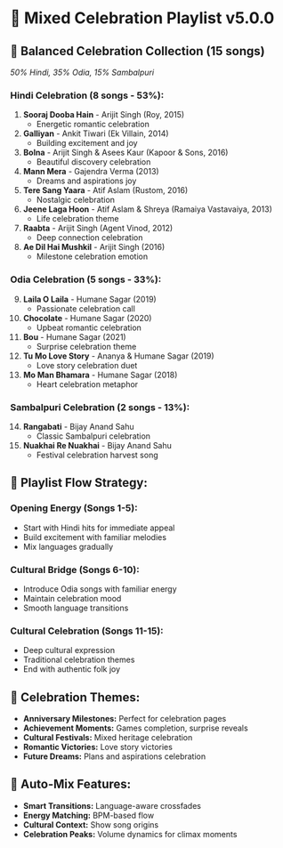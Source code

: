 # 🎉 Mixed Celebration Playlist v5.0.0

## 🎵 Balanced Celebration Collection (15 songs)
*50% Hindi, 35% Odia, 15% Sambalpuri*

### **Hindi Celebration (8 songs - 53%):**
1. **Sooraj Dooba Hain** - Arijit Singh (Roy, 2015)
   - Energetic romantic celebration
2. **Galliyan** - Ankit Tiwari (Ek Villain, 2014)
   - Building excitement and joy
3. **Bolna** - Arijit Singh & Asees Kaur (Kapoor & Sons, 2016)
   - Beautiful discovery celebration
4. **Mann Mera** - Gajendra Verma (2013)
   - Dreams and aspirations joy
5. **Tere Sang Yaara** - Atif Aslam (Rustom, 2016)
   - Nostalgic celebration
6. **Jeene Laga Hoon** - Atif Aslam & Shreya (Ramaiya Vastavaiya, 2013)
   - Life celebration theme
7. **Raabta** - Arijit Singh (Agent Vinod, 2012)
   - Deep connection celebration
8. **Ae Dil Hai Mushkil** - Arijit Singh (2016)
   - Milestone celebration emotion

### **Odia Celebration (5 songs - 33%):**
9. **Laila O Laila** - Humane Sagar (2019)
   - Passionate celebration call
10. **Chocolate** - Humane Sagar (2020)
    - Upbeat romantic celebration
11. **Bou** - Humane Sagar (2021)
    - Surprise celebration theme
12. **Tu Mo Love Story** - Ananya & Humane Sagar (2019)
    - Love story celebration duet
13. **Mo Man Bhamara** - Humane Sagar (2018)
    - Heart celebration metaphor

### **Sambalpuri Celebration (2 songs - 13%):**
14. **Rangabati** - Bijay Anand Sahu
    - Classic Sambalpuri celebration
15. **Nuakhai Re Nuakhai** - Bijay Anand Sahu
    - Festival celebration harvest song

## 🎼 **Playlist Flow Strategy:**

### **Opening Energy (Songs 1-5):**
- Start with Hindi hits for immediate appeal
- Build excitement with familiar melodies
- Mix languages gradually

### **Cultural Bridge (Songs 6-10):**
- Introduce Odia songs with familiar energy
- Maintain celebration mood
- Smooth language transitions

### **Cultural Celebration (Songs 11-15):**
- Deep cultural expression
- Traditional celebration themes
- End with authentic folk joy

## 🌟 **Celebration Themes:**
- **Anniversary Milestones:** Perfect for celebration pages
- **Achievement Moments:** Games completion, surprise reveals
- **Cultural Festivals:** Mixed heritage celebration
- **Romantic Victories:** Love story victories
- **Future Dreams:** Plans and aspirations celebration

## 🔄 **Auto-Mix Features:**
- **Smart Transitions:** Language-aware crossfades
- **Energy Matching:** BPM-based flow
- **Cultural Context:** Show song origins
- **Celebration Peaks:** Volume dynamics for climax moments
